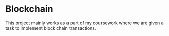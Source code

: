 # Blockchain
This project mainly works as a part of my coursework where we are given a task to implement block chain transactions.
